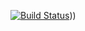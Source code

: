[![Build Status](https://travis-ci.org/matasukef/papers.svg?branch=master)](https://travis-ci.org/matasukef/papers)))
